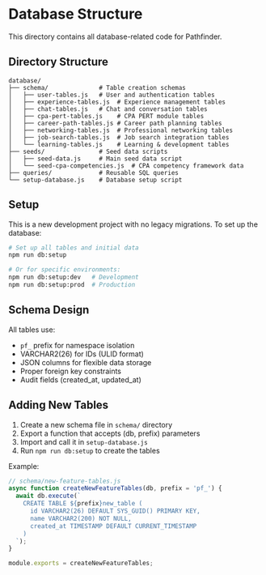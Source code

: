 # Database Structure

This directory contains all database-related code for Pathfinder.

## Directory Structure

```
database/
├── schema/              # Table creation schemas
│   ├── user-tables.js   # User and authentication tables
│   ├── experience-tables.js  # Experience management tables
│   ├── chat-tables.js   # Chat and conversation tables
│   ├── cpa-pert-tables.js    # CPA PERT module tables
│   ├── career-path-tables.js # Career path planning tables
│   ├── networking-tables.js  # Professional networking tables
│   ├── job-search-tables.js  # Job search integration tables
│   └── learning-tables.js    # Learning & development tables
├── seeds/               # Seed data scripts
│   ├── seed-data.js     # Main seed data script
│   └── seed-cpa-competencies.js  # CPA competency framework data
├── queries/             # Reusable SQL queries
└── setup-database.js    # Database setup script
```

## Setup

This is a new development project with no legacy migrations. To set up the database:

```bash
# Set up all tables and initial data
npm run db:setup

# Or for specific environments:
npm run db:setup:dev   # Development
npm run db:setup:prod  # Production
```

## Schema Design

All tables use:
- `pf_` prefix for namespace isolation
- VARCHAR2(26) for IDs (ULID format)
- JSON columns for flexible data storage
- Proper foreign key constraints
- Audit fields (created_at, updated_at)

## Adding New Tables

1. Create a new schema file in `schema/` directory
2. Export a function that accepts (db, prefix) parameters
3. Import and call it in `setup-database.js`
4. Run `npm run db:setup` to create the tables

Example:
```javascript
// schema/new-feature-tables.js
async function createNewFeatureTables(db, prefix = 'pf_') {
  await db.execute(`
    CREATE TABLE ${prefix}new_table (
      id VARCHAR2(26) DEFAULT SYS_GUID() PRIMARY KEY,
      name VARCHAR2(200) NOT NULL,
      created_at TIMESTAMP DEFAULT CURRENT_TIMESTAMP
    )
  `);
}

module.exports = createNewFeatureTables;
```